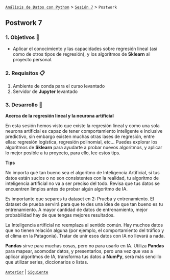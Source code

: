 [`Análisis de Datos con Python`](../../README.md) > [`Sesión 7`](../README.md) > `Postwork`

## Postwork 7

### 1. Objetivos :dart:

- Aplicar el conocimiento y las capacidades sobre regresión lineal (así como de otros tipos de regresión), y los algoritmos de __Sklearn__ al proyecto personal.

### 2. Requisitos :clipboard:

1. Ambiente de conda para el curso levantado
1. Servidor de __Jupyter__ levantado

### 3. Desarrollo :rocket:

**Acerca de la regresión lineal y la neurona artificial**

En esta sesión hemos visto que existe la regresión lineal y como una sola neurona artificial es capaz de tener comportamiento inteligente e inclusive predictivo, sin embargo existen muchas otras lases de regresión, entre ellas: regresión logística, regresión polinomial, etc… Puedes explorar los algoritmos de __Sklearn__ para ayudarte a probar nuevos algoritmos, y aplicar lo mejor posible a tu proyecto, para ello, lee estos tips.

**Tips**

No importa qué tan bueno sea el algoritmo de Inteligencia Artificial, si tus datos están sucios o no son consistentes con la realidad, tu algoritmo de inteligencia artificial no va a ser preciso del todo. Revisa que tus datos se encuentren limpios antes de probar algún algoritmo de IA.

Es importante que separes tu dataset en 2: Prueba y entrenamiento. El dataset de prueba servirá para que te des una idea de que tan bueno es tu entrenamiento. A mayor cantidad de datos de entrenamiento, mejor probabilidad hay de que tengas mejores resultados.

La Inteligencia artificial no reemplaza al sentido común. Hay muchos datos que no tienen relación alguna (por ejemplo, el comportamiento del tráfico y el clima en la Patagonia). Tratar de unir esos datos con IA no llevará a nada.

__Pandas__ sirve para muchas cosas, pero no para usarlo en IA. Utiliza __Pandas__ para mapear, acomodar datos, y presentarlos, pero una vez que vas a aplicar algoritmos de IA, transforma tus datos a __NumPy__, será más sencillo que utilizar series, diccionarios o listas.

[`Anterior`](../README.md#3-postwork-memo) | [`Siguiente`](../README.md#3-postwork-memo)
